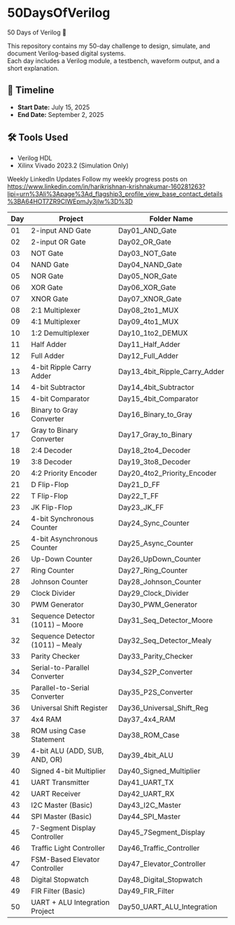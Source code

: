 # 50DaysOfVerilog


50 Days of Verilog 🚀

This repository contains my 50-day challenge to design, simulate, and document Verilog-based digital systems.  
Each day includes a Verilog module, a testbench, waveform output, and a short explanation.

## 📅 Timeline
- **Start Date:** July 15, 2025
- **End Date:** September 2, 2025

## 🛠 Tools Used
- Verilog HDL
- Xilinx Vivado 2023.2 (Simulation Only)


 Weekly LinkedIn Updates
Follow my weekly progress posts on https://www.linkedin.com/in/harikrishnan-krishnakumar-160281263?lipi=urn%3Ali%3Apage%3Ad_flagship3_profile_view_base_contact_details%3BA64HOT7ZR9CIWEpmJy3jlw%3D%3D

| Day | Project                          | Folder Name                       |
| --- | -------------------------------- | --------------------------------- |
| 01  | 2-input AND Gate                 | Day01\_AND\_Gate                  |
| 02  | 2-input OR Gate                  | Day02\_OR\_Gate                   |
| 03  | NOT Gate                         | Day03\_NOT\_Gate                  |
| 04  | NAND Gate                        | Day04\_NAND\_Gate                 |
| 05  | NOR Gate                         | Day05\_NOR\_Gate                  |
| 06  | XOR Gate                         | Day06\_XOR\_Gate                  |
| 07  | XNOR Gate                        | Day07\_XNOR\_Gate                 |
| 08  | 2:1 Multiplexer                  | Day08\_2to1\_MUX                  |
| 09  | 4:1 Multiplexer                  | Day09\_4to1\_MUX                  |
| 10  | 1:2 Demultiplexer                | Day10\_1to2\_DEMUX                |
| 11  | Half Adder                       | Day11\_Half\_Adder                |
| 12  | Full Adder                       | Day12\_Full\_Adder                |
| 13  | 4-bit Ripple Carry Adder         | Day13\_4bit\_Ripple\_Carry\_Adder |
| 14  | 4-bit Subtractor                 | Day14\_4bit\_Subtractor           |
| 15  | 4-bit Comparator                 | Day15\_4bit\_Comparator           |
| 16  | Binary to Gray Converter         | Day16\_Binary\_to\_Gray           |
| 17  | Gray to Binary Converter         | Day17\_Gray\_to\_Binary           |
| 18  | 2:4 Decoder                      | Day18\_2to4\_Decoder              |
| 19  | 3:8 Decoder                      | Day19\_3to8\_Decoder              |
| 20  | 4:2 Priority Encoder             | Day20\_4to2\_Priority\_Encoder    |
| 21  | D Flip-Flop                      | Day21\_D\_FF                      |
| 22  | T Flip-Flop                      | Day22\_T\_FF                      |
| 23  | JK Flip-Flop                     | Day23\_JK\_FF                     |
| 24  | 4-bit Synchronous Counter        | Day24\_Sync\_Counter              |
| 25  | 4-bit Asynchronous Counter       | Day25\_Async\_Counter             |
| 26  | Up-Down Counter                  | Day26\_UpDown\_Counter            |
| 27  | Ring Counter                     | Day27\_Ring\_Counter              |
| 28  | Johnson Counter                  | Day28\_Johnson\_Counter           |
| 29  | Clock Divider                    | Day29\_Clock\_Divider             |
| 30  | PWM Generator                    | Day30\_PWM\_Generator             |
| 31  | Sequence Detector (1011) – Moore | Day31\_Seq\_Detector\_Moore       |
| 32  | Sequence Detector (1011) – Mealy | Day32\_Seq\_Detector\_Mealy       |
| 33  | Parity Checker                   | Day33\_Parity\_Checker            |
| 34  | Serial-to-Parallel Converter     | Day34\_S2P\_Converter             |
| 35  | Parallel-to-Serial Converter     | Day35\_P2S\_Converter             |
| 36  | Universal Shift Register         | Day36\_Universal\_Shift\_Reg      |
| 37  | 4x4 RAM                          | Day37\_4x4\_RAM                   |
| 38  | ROM using Case Statement         | Day38\_ROM\_Case                  |
| 39  | 4-bit ALU (ADD, SUB, AND, OR)    | Day39\_4bit\_ALU                  |
| 40  | Signed 4-bit Multiplier          | Day40\_Signed\_Multiplier         |
| 41  | UART Transmitter                 | Day41\_UART\_TX                   |
| 42  | UART Receiver                    | Day42\_UART\_RX                   |
| 43  | I2C Master (Basic)               | Day43\_I2C\_Master                |
| 44  | SPI Master (Basic)               | Day44\_SPI\_Master                |
| 45  | 7-Segment Display Controller     | Day45\_7Segment\_Display          |
| 46  | Traffic Light Controller         | Day46\_Traffic\_Controller        |
| 47  | FSM-Based Elevator Controller    | Day47\_Elevator\_Controller       |
| 48  | Digital Stopwatch                | Day48\_Digital\_Stopwatch         |
| 49  | FIR Filter (Basic)               | Day49\_FIR\_Filter                |
| 50  | UART + ALU Integration Project   | Day50\_UART\_ALU\_Integration     |

